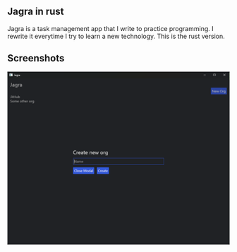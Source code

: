 ## Jagra in rust

Jagra is a task management app that I write to practice programming. I rewrite it everytime I try to learn a new technology. This is the rust version.

## Screenshots

![screenshot of the app](assets/screenshot-1.png)